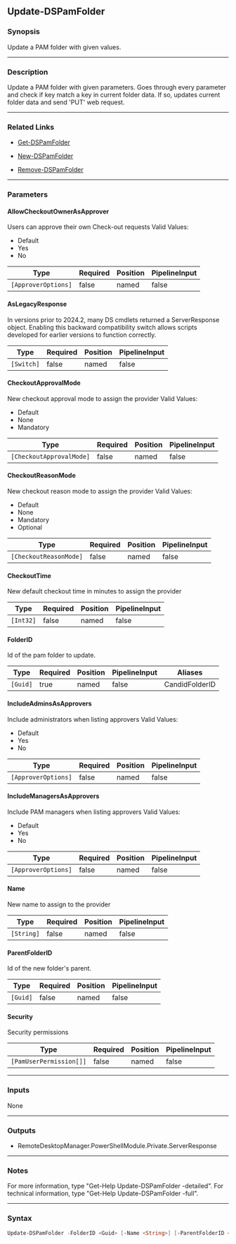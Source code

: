 Update-DSPamFolder
------------------

### Synopsis
Update a PAM folder with given values.

---

### Description

Update a PAM folder with given parameters. Goes through every parameter and check if key match a key in current folder data. If so, updates current folder data and send 'PUT' web request.

---

### Related Links
* [Get-DSPamFolder](Get-DSPamFolder)

* [New-DSPamFolder](New-DSPamFolder)

* [Remove-DSPamFolder](Remove-DSPamFolder)

---

### Parameters
#### **AllowCheckoutOwnerAsApprover**
Users can approve their own Check-out requests
Valid Values:

* Default
* Yes
* No

|Type               |Required|Position|PipelineInput|
|-------------------|--------|--------|-------------|
|`[ApproverOptions]`|false   |named   |false        |

#### **AsLegacyResponse**
In versions prior to 2024.2, many DS cmdlets returned a ServerResponse object. Enabling this backward compatibility switch allows scripts developed for earlier versions to function correctly.

|Type      |Required|Position|PipelineInput|
|----------|--------|--------|-------------|
|`[Switch]`|false   |named   |false        |

#### **CheckoutApprovalMode**
New checkout approval mode to assign the provider
Valid Values:

* Default
* None
* Mandatory

|Type                    |Required|Position|PipelineInput|
|------------------------|--------|--------|-------------|
|`[CheckoutApprovalMode]`|false   |named   |false        |

#### **CheckoutReasonMode**
New checkout reason mode to assign the provider
Valid Values:

* Default
* None
* Mandatory
* Optional

|Type                  |Required|Position|PipelineInput|
|----------------------|--------|--------|-------------|
|`[CheckoutReasonMode]`|false   |named   |false        |

#### **CheckoutTime**
New default checkout time in minutes to assign the provider

|Type     |Required|Position|PipelineInput|
|---------|--------|--------|-------------|
|`[Int32]`|false   |named   |false        |

#### **FolderID**
Id of the pam folder to update.

|Type    |Required|Position|PipelineInput|Aliases       |
|--------|--------|--------|-------------|--------------|
|`[Guid]`|true    |named   |false        |CandidFolderID|

#### **IncludeAdminsAsApprovers**
Include administrators when listing approvers
Valid Values:

* Default
* Yes
* No

|Type               |Required|Position|PipelineInput|
|-------------------|--------|--------|-------------|
|`[ApproverOptions]`|false   |named   |false        |

#### **IncludeManagersAsApprovers**
Include PAM managers when listing approvers
Valid Values:

* Default
* Yes
* No

|Type               |Required|Position|PipelineInput|
|-------------------|--------|--------|-------------|
|`[ApproverOptions]`|false   |named   |false        |

#### **Name**
New name to assign to the provider

|Type      |Required|Position|PipelineInput|
|----------|--------|--------|-------------|
|`[String]`|false   |named   |false        |

#### **ParentFolderID**
Id of the new folder's parent.

|Type    |Required|Position|PipelineInput|
|--------|--------|--------|-------------|
|`[Guid]`|false   |named   |false        |

#### **Security**
Security permissions

|Type                   |Required|Position|PipelineInput|
|-----------------------|--------|--------|-------------|
|`[PamUserPermission[]]`|false   |named   |false        |

---

### Inputs
None

---

### Outputs
* RemoteDesktopManager.PowerShellModule.Private.ServerResponse

---

### Notes
For more information, type "Get-Help Update-DSPamFolder -detailed". For technical information, type "Get-Help Update-DSPamFolder -full".

---

### Syntax
```PowerShell
Update-DSPamFolder -FolderID <Guid> [-Name <String>] [-ParentFolderID <Guid>] [-CheckoutApprovalMode <Default | None | Mandatory>] [-CheckoutReasonMode <Default | None | Mandatory | Optional>] [-AllowCheckoutOwnerAsApprover <Default | Yes | No>] [-IncludeAdminsAsApprovers <Default | Yes | No>] [-IncludeManagersAsApprovers <Default | Yes | No>] [-CheckoutTime <Int32>] [-Security <PamUserPermission[]>] [-AsLegacyResponse] [<CommonParameters>]
```
